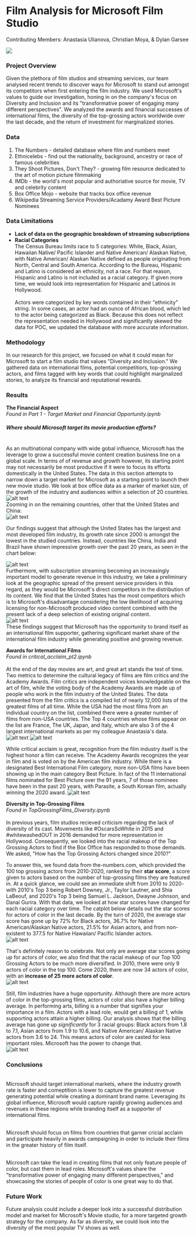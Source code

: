 # Film Analysis for Microsoft Film Studio 
Contributing Members: Anastasia Ulianova, Christian Moya, & Dylan Garsee

<img src='https://1.bp.blogspot.com/-LCNdmydj22w/XWBIIYwtbxI/AAAAAAAA09M/IvNxqGxSMKw5vC2YV2zg6tpAM-oB0TNWwCLcBGAs/s1600/00000000mm.png'>

### Project Overview
Given the plethora of film studios and streaming services, our team analysed recent trends to discover ways for Microsoft to stand out amongst its competitors when first entering the film industry. We used Microsoft's values to guide our investigation, honing in on the company's focus on Diversity and Inclusion and its "transformative power of engaging many different perspectives". We analyzed the awards and financial successes of international films, the diversity of the top-grossing actors worldwide over the last decade, and the return of investment for marginalized stories.  

### Data 
1. The Numbers - detailed database where film and numbers meet 
2. Ethnicelebs - find out the nationality, background, ancestry or race of famous celebrities
3. They Shoot Pictures, Don't They? - growing film resource dedicated to the art of motion picture filmmaking 
4. IMDb - the world's most popular and authoriative source for movie, TV and celebrity content
5. Box Office Mojo - website that tracks box office revenue 
6. Wikipedia Streaming Service Providers/Acadamy Award Best Picture Nominees

### Data Limitations
- <b> Lack of data on the geographic breakdown of streaming subscriptions </b>
- <b>Racial Categories</b> 
<br>The Census Bureau limits race to 5 categories: White, Black, Asian, Hawaiian Native/ Pacific Islander and Native American/ Alaskan Native, with Native American/ Alaskan Native defined as people originating from North, Central and South America. According to the Bureau, Hispanic and Latino is considered an ethnicity, not a race. For that reason, Hispanic and Latino is not included as a racial category. If given more time, we would look into representation for Hispanic and Latinos in Hollywood.  
<br>Actors were categorized by key words contained in their "ethnicity" string. In some cases, an actor had an ounce of African blood, which led to the actor being categorized as Black. Because this does not reflect the representation needed in Hollywood and significantly skewed the data for POC, we updated the database with more accurate information.  

### Methodology 
In our research for this project, we focused on what it could mean for Microsoft to start a film studio that values "Diversity and Inclusion." We gathered data on international films, potential competitiors, top-grossing actors, and films tagged with key words that could highlight marginalized stories, to analyze its financial and reputational rewards.

### Results 
<b>The Financial Aspect</b>
<br><i>Found in Part 1 - Target Market and Financial Opportunity.ipynb</i>

##### Where should Microsoft target its movie production efforts? 
<br>As an multinational company with wide gobal influence, Microsoft has the leverage to grow a successful movie content creation business line on a global scale. In terms of of revenue and growth however, its starting point may not necessarily be most productive if it were to focus its efforts domestically in the United States. 
The data in this section attempts to narrow down a target market for Microsoft as a starting point to launch their new movie studio. 
We look at box office data as a marker of market size, of the growth of the industry and audiences within a selection of 20 countries.
![alt text](https://github.com/christianmoya/Phase1_Project/blob/main/project_images/all_countries_growth.png)
<br>
Zooming in on the remaining countries, other that the United States and China:
<br>
![alt text](https://github.com/christianmoya/Phase1_Project/blob/main/project_images/global_box_minus_usa_china.png)

Our findings suggest that although the United States has the largest and most developed film industry, its growth rate since 2000 is amongst the lowest in the studied countries. Instead, countries like China, India and Brazil have shown impressive growth over the past 20 years, as seen in the chart below:
<br>

![alt text](https://github.com/christianmoya/Phase1_Project/blob/main/project_images/box_office_growth.png)
<br>
Furthermore, with subscription streaming becoming an increasingly important model to generate revenue in this industry, we take a preliminary look at the geographic spread of the present service providers in this regard, as they would be Microsoft's direct competitors in the distribution of its content. 
We find that the United States has the most competitors which is to Microsoft's disadvantage considering the low likelihood of acquiring licensing for non-Microsoft produced video content combined with the present lack of a deep selection of existing original content. 
<br>
![alt text](https://github.com/christianmoya/Phase1_Project/blob/main/project_images/competition_map.PNG)
<br>
These findings suggest that Microsoft has the opportunity to brand itself as an international film supporter, gathering significant market share of the international film industry while generating positive and growing revenue.
<br>

<b>Awards for International Films</b> 
<br><i>Found in critical_acclaim_pt2.ipynb</i>
<br><br>At the end of the day movies are art, and great art stands the test of time. Two metrics to determine the cultural legacy of films are film critics and the Academy Awards. Film critics are independent voices knowledgeable on the art of film, while the voting body of the Academy Awards are made up of people who work in the film industry of the United States. The data presented from the film critics is a compiled list of nearly 12,000 lists of the greatest films of all time. While the USA had the most films from an individual country on the list, combined there were a greater number of films from non-USA countries. The Top 4 countries whose films appear on the list are France, The UK, Japan, and Italy, which are also 3 of the 4 largest international markets as per my colleague Anastasia's data. 
![alt text](https://github.com/christianmoya/Phase1_Project/blob/main/project_images/1000_greatest_films.png?raw=true)
![alt text](https://github.com/christianmoya/Phase1_Project/blob/main/project_images/top_4_countries.png?raw=true)


While critical acclaim is great, recognition from the film industry itself is the highest honor a film can receive. The Academy Awards recognizes the year in film and is voted on by the American film industry. While there is a designated Best International Film category, more non-USA films have been showing up in the main category Best Picture. In fact of the 11 international films nominated for Best Picture over the 91 years, 7 of those nominees have been in the past 20 years, with Parasite, a South Korean film, actually winning the 2020 award. 
![alt text](https://github.com/christianmoya/Phase1_Project/blob/main/project_images/international_best_picture.png?raw=true)
<br>
  

<b>Diversity in Top-Grossing Films</b>
<br><i>Found in TopGrossingFilms_Diversity.ipynb</i>
<br><br>In previous years, film studios recieved criticism regarding the lack of diversity of its cast. Movements like #OscarsSoWhite in 2015 and #whitewashedOUT in 2016 demanded for more representation in Hollywood. Consequently, we looked into the racial makeup of the Top Grossing Actors to find if the Box Office has responded to those demands. We asked, "How has the Top Grossing Actors changed since 2010?"

To answer this, we found data from the-numbers.com, which provided the 100 top grossing actors from 2010-2020, ranked by their <b>star score</b>, a score given to actors based on the number of top-grossing films they are featured in. At a quick glance, we could see an immediate shift from 2010 to 2020- with 2010's Top 3 being Robert Downey, Jr., Taylor Lautner, and Shia LaBeouf, and 2020's Top 3 being Samuel L. Jackson, Dwayne Johnson, and Danai Gurira. With that data, we looked at how star scores have changed for each racial category over time. The catplot below details out the star scores for actors of color in the last decade. By the turn of 2020, the average star score has gone up by 72% for Black actors, 36.7% for Native American/Alaskan Native actors, 21.5% for Asian actors, and from non-existent to 377.5 for Native Hawaiian/ Pacific Islander actors. 
<br>
![alt text](https://github.com/christianmoya/Phase1_Project/blob/main/project_images/starscore_POC.png?raw=true)

That's definitely reason to celebrate. Not only are average star scores going up for actors of color, we also find that the racial makeup of our Top 100 Grossing Actors to be much more diversified. In 2010, there were only 9 actors of color in the top 100. Come 2020, there are now 34 actors of color, with an <b>increase of 25 more actors of color</b>.
<br>
![alt text](https://github.com/christianmoya/Phase1_Project/blob/main/project_images/racial_count.png?raw=true) 

Still, film industries have a huge opportunity. Although there are more actors of color in the top-grossing films, actors of color also have a higher billing average. In performing arts, billing is a number that signifies your importance in a film. Actors with a lead role, would get a billing of 1, while supporting actors attain a higher billing. Our analysis shows that the billing average has gone up <i>significantly</i> for 3 racial groups: Black actors from 1.8 to 7.1, Asian actors from 1.9 to 10.6, and Native American/ Alaskan Native actors from 3.6 to 24. This means actors of color are casted for less important roles. Microsoft has the power to change that. 
<br>
![alt text](https://github.com/christianmoya/Phase1_Project/blob/main/project_images/average_billing.png?raw=true)



### Conclusions
<br> Microsoft should target international markets, where the industry growth rate is faster and comeptition is lower to capture the greatest revenue generating potential while creating a dominant brand name. Leveraging its global influence, Microsoft would capture rapidly growing audiences and revenues in these regions while branding itself as a supporter of international films. 

<br> Microsoft should focus on films from countries that garner cricial acclaim and participate heavily in awards campaigning in order to include their films in the greater history of film itself. 

<br> Microsoft can take the lead in creating films that not only feature people of color, but cast them in lead roles. Microsoft's values share the "transformative power of engaging many different perspectives," and showcasing the stories of people of color is one great way to do that.  

### Future Work 

Future analysis could include a deeper look into a successful distribution model and market for Microsoft's Movie studio, for a more targeted growth strategy for the company. As far as diversity, we could look into the diversity of the most popular TV shows as well. 
